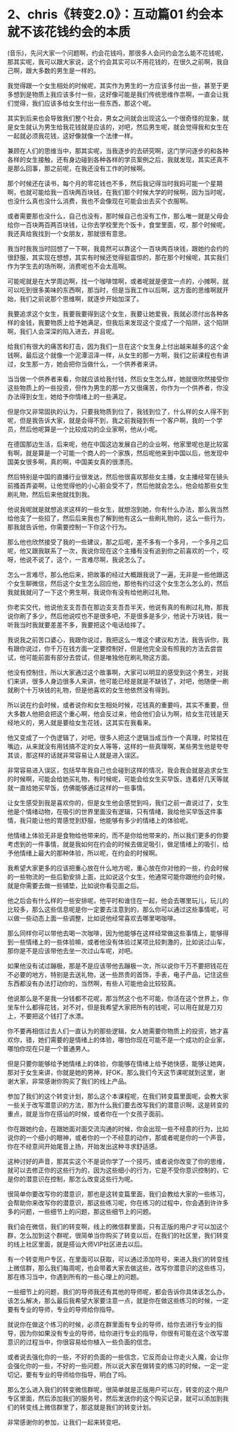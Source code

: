 # 2、chris《转变2.0》：互动篇01 约会本就不该花钱约会的本质

(音乐)，先问大家一个问题啊，约会花钱吗，那很多人会问约会怎么能不花钱呢，那其实呢，我可以跟大家说，这个约会其实可以不用花钱的，在很久之前啊，我自己啊，跟大多数的男生是一样的。

我觉得跟一个女生相处的时候呢，其实作为男生的一方应该多付出一些，甚至于更多想到是物质上我应该多付一些，这好像可能是我们传统思维作祟啊，一直会让我们觉得，我们应该多给女生付出一些东西，那这个呢。

其实到后来也会导致我们整个社会，男女之间就会出现这么一个很奇怪的现象，就是女生就认为男生给我花钱就是应该的，对吧，然后男生呢，就会觉得我和女生在一起就必须我花钱，这好像就像一个法律一样。

兼顾在人们的思维当中，那其实呢，当我逐步的去研究啊，这门学问逐步的和各种各样的女生接触，还有身边碰到各种各样的学员案例之后，我就发现，其实还真不是那么回事，那之前呢，在我还没有工作的时候啊。

那个时候还在读书，每个月的零花钱也不多，然后我记得当时我妈可能一个星期啊，也就可能给我一百块两百块钱，在我们那个时候大学的时候啊，因为当时呢，也没什么真也没什么消费，我也不会像现在可能会出去买个衣服啊。

或者需要那也没什么，自己也没有，那时候自己也没有工作，那么唯一就是父母会给你一百块两百两百块钱，让你去学校里充个饭卡，食堂里面，哎，那个时候呢，我还真给我找到一个女朋友，那就很有意思。

我当时我我当时回想了一下啊，我竟然可以靠这个一百块两百块钱，跟她约会约的很舒服，其实现在想想，其实有时候还觉得挺震惊的，那在那个时候呢，其实我们作为学生去的场所啊，消费呢也不会太高啊。

可能呢就是在大学周边啊，找一个咖啡馆啊，或者呢就是便宜一点的，小摊啊，就可以吃到很多美味的东西啊，那当时，但是当我工作以后啊，这方面的思维啊就开始，我们之前说那个思维啊，就逐步开始加深了。

我要追求这个女生，我要我要得到这个女生，我要让她爱我，我就必须付出各种各样的金钱，我要物质上给予她满足，但我后来发现这个变成了一个陷阱，这个陷阱啊，我们人会深深的陷入进去，并且呢。

给我们有很大的痛苦和打击，因为我们一旦在这个女生身上付出越来越多的这个金钱啊，最后这个就像一个泥潭沼泽一样，从女生的那一方啊，我们之前课程也有讲过，女生那一方，她会把你当做什么，一个供养者来讲。

当当做一个供养者来看，你就应该给我付钱，然后女生怎么样，她就很欣然接受你这些物质上的一些投资，但作为男生的那一方又很痛苦，你作为一个供养者，你没办法得到女生，她给予你情绪上的一些满足。

但是你又非常固执的认为，只要我物质到位了，我钱到位了，什么样的女人得不到呢，但是我告诉大家，就是会得不到，我之前我碰到有一个客户啊，我的一个学员，然后他呢算是一个比较成功的企业家啊，他从小呢。

在德国那边生活，后来呢，他在中国这边发展自己的企业啊，他家里呢也是比较富有啊，就是算是一个可能一个商人的一个家族，然后呢他来到中国以后，他发现中国美女很多啊，真的啊，中国美女真的很漂亮。

然后特别是中国的直播行业很发达，然后他很喜欢那些女主播，女主播经常在镜头前搔首弄姿啊，让他觉得他的小心脏会受不了，然后他就会怎么，他会给那些女生刷礼物，然后后来他就找到我。

他说我呢就是就想追求这样的一些女生，就想泡到她，你有什么办法，那么我当然给他支了一些招了，然后后来我也了解到他有这么一些刷礼物的，这么一些行为，那我就告诉他，你需要控制一下你这个行为。

那么他也欣然接受了我的一些建议，那之后呢，差不多有一个多月，一个多月之后呢，他又跟我联系了一次，我说你现在这个主播有没有追到你之前喜欢的一个，哎呀，他说不说了，这个，一言难尽啊，我说怎么了。

怎么一言难尽，那么他后来，把故事的经过大概跟我说了一遍，无非是一些他跟这个女生聊微信，然后这个女生怎么回应他，那他有约过这个女生怎么怎么的，然后我就我就问了一下这个男生啊，我说你有没有给他刷过礼物。

你老实交代，他说他支支吾吾在那边支支吾吾半天，他说有真的有刷过礼物，那我说你刷了多少，然后他说哎也不是很多吧，不是很多是多少，他说十万块钱，我一听我当时我就要差差不多，我要把这个电话给摔了。

我说我之前苦口婆心，我跟你说过，我把这么一堆这个建议和方法，我告诉你，我有跟你说过，你千万在钱方面一定要控制好，但是他完全没有照我的方法去尝尝试，他可能前面有部分去尝试，但是唯独他在刷礼物这方面。

他没有控制住，所以大家通过这个故事啊，大家可以明显的感受到这个男生，对我们来讲，很多人身边很多人来讲，他可能已经是就是不缺钱了，对吧，他随便一刷就刷个十万块钱的礼物，但是他喜欢的女生他依然没有得到。

所以说在约会时候，或者说你和女生相处时候，花钱真的重要吗，其实不重要，但大多数人他把会把这个重心啊，他会反过来，他会他们会认为啊，给女生花钱是天经地义的，男人就是要给女生花钱，这其实在我看来。

他又变成了一个伪逻辑了，对吧，很多人把这个逻辑当成当作一个真理，时常挂在嘴边，从来就没有用钱搞不定的女人等等，这样的一些真理啊，某些男生他是夸夸其谈，那这样的话就非常容易让人就是进入误区。

非常容易进入误区，包括早年我自己也会碰到这样的情况，我会我会就是追求女生的时候啊，可能会给她买礼物，有时候呢，可能会给女生买早饭，连着好几天等就就一直给她买早饭，仿佛能够通过这样的一些事情。

让女生感受到我是喜欢你的，但是女生他会感觉到吗，我们之前一直说过了，女生他是个情绪动物，在吸引的世界里面没有逻辑，只有情绪，我给他买早饭这件事情，我只能让他的胃感觉到舒服，他能够有多少的情绪上的体验呢。

他情绪上体验无非是食物给他带来的，而不是你给他带来的，所以我们更多的你要考虑到的一件事情，就是我如何在约会的时候去做足吸引，做足情绪上的吸引，给予他情绪上最大的那种体验，所以呢，在约会的时候啊。

我希望大家更多的应该把重心放在什么地方呢，重心放在你对他的一些，约会时候的一些物流的一些后勤安排上面，比如说这个女生，他通常可能你跟他约会时候，就是你需要去做一些铺垫，比如说你看见面之后。

他之后会有什么样的一些安排呢，他平时和谁住在一起，他会去哪里玩儿，玩儿的比较多，那么这些信息呢是你一定要去注意到的，那么你可以通过这些事情呢，可以做一些动态上面一些调整，比如说他经常喜欢去哪里喝咖啡。

那么同样你可以带他去喝一次咖啡，因为他能够在这样经常做这些事情上，能够得到一些情绪上的一些体验嘛，或者他没有体验过某项比较刺激的，比如说过山车，那你是不是应该带他去坐一次过山车呢，对吧。

如果他没有试过蹦极，那是不是应该带他去蹦极一次，所以说你千万不要把钱花在不必要的地方，特别是去送礼物，送一些昂贵的首饰，手表，电子产品，记住这些东西都没有办法打动你的，当然啊，有些人可能他会比较较真。

他说那么是不是我一分钱都不花呢，那当然这个也不可能，你活在这个世界上，你坐车什么都得花钱，对不对，但是我希望大家把所有的钱呢，可以用在就是刀刃上，不要把这个钱打了水漂。

你不要再相信过去人们一直认为的那些逻辑，女人她需要你物质上的投资，她才喜欢你，错，她们需要的是情绪上的体验，哪怕你现在可能不是一个成功的企业家，哪怕你现在只是一个普通男人。

但是只要你能够给予她情绪上的体验，你能够在情绪上给予她快感，能够让她爽，那对于女生来讲，你就是她的男神，好OK，那么我们今天这节课呢就到这里，谢谢大家，非常感谢你购买了我们的线上产品。

参加了我们的这个转变计划，那么这个本课程呢，在我们转变篇里面呢，会教大家一些关于改写潜意识的方法，那为什么我们要去改写我们的潜意识啊，这是转变的重点，就是当你在搭讪的时候，或者你在一个女孩子面前。

你在跟她约会，在跟她面对面交流沟通的时候，你会出现一些不经意的行为，比如说你的一个细小的眼神，或者你的一个不经意的动作，那或者呢是你的一个声音，你在不经意间开始尾音上扬，开始发出这种寻求舒适感。

这种讨好的声音，那其实这个不是说你学了一个技巧，或者说你改变了你的思维，就可以去修正你的这些行为的，因为这些细小的行为，它是不受你意识控制的，它是你的潜意识在控制，那怎么改变这些行为呢。

很简单你要改写你的潜意识，那也是这转变篇里面，我们会教给大家的一些练习，会帮助你来改写你的潜意识，那这些练习呢，你在练习的过程中，你会遇到许许多多的问题，一些细节上的问题，那这些细节上的问题。

我们会在微信，我们的转变啊，线上的微信群里面，只有正版的用户才可以加这个群，怎么加到这个群呢，很简单当你购买了转变以后，在我们的社区里，我们转变的线上社区里面，就是搭讪大师VIP社区进去以后。

有一个转变用户专区，在里面可以获取，可以通过添加符号，来进入我们的转变线上微信群，那么我们每周呢，也会带着大家去做这些，改写你潜意识的这些练习，那在练习当中，你遇到所有的一些心理上的问题。

一些细节上的问题，我们的导师我还有其他的导师呢，都会告诉你具体该怎么办，该怎么解决，那么最后我希望大家要注意一点，就是你在做这些练习的时候，一定要有专业的导师，专业的导师给你指导。

就说你在做这个练习的时候，必须在群里面有专业的导师，给你去进行专业的指导，因为你如果没有专业的导师，给你进行专业的指导，你很有可能在这个改写潜意识的过程当中，你很容易给你植入一些负面的信念。

或者说去强化你的一些，不好的负面的一些信念，它反而会让你走火入魔，会让你会强化你的一些，不好的一些问题，所以说大家在做转变的练习的时候，一定一定切记，要有专业的导师给你指导，明白了吗。

那么怎么进入我们的转变微信群呢，很简单就是正版用户可以在，转变的这个用户专区里面，然后添加我们的服务号，然后发送你的这个购买记录，就可以添加到我们的转变线上微信群里了，那这就是我们的转变计划。

非常感谢你的参加，让我们一起来转变吧。